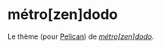 # métro[zen]dodo

Le thème (pour [Pelican](https://blog.getpelican.com)) de [*métro[zen]dodo*](https://metrozendodo.fr).
